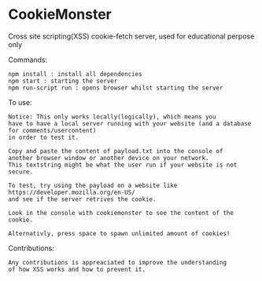 
# CookieMonster
Cross site scripting(XSS) cookie-fetch server, used for educational perpose only

Commands:

    npm install : install all dependencies
    npm start : starting the server
    npm run-script run : opens browser whilst starting the server

To use:

    Notice: This only works locally(logically), which means you 
    have to have a local server running with your website (and a database for comments/usercontent) 
    in order to test it.
    
    Copy and paste the content of payload.txt into the console of 
    another browser window or another device on your network.
    This textstring might be what the user run if your website is not secure.
    
    To test, try using the payload on a website like https://developer.mozilla.org/en-US/
    and see if the server retrives the cookie.
    
    Look in the console with cookiemonster to see the content of the cookie.

    Alternativly, press space to spawn unlimited amount of cookies!
    
Contributions:

    Any contributions is appreaciated to improve the understanding 
    of how XSS works and how to prevent it.
    
    
